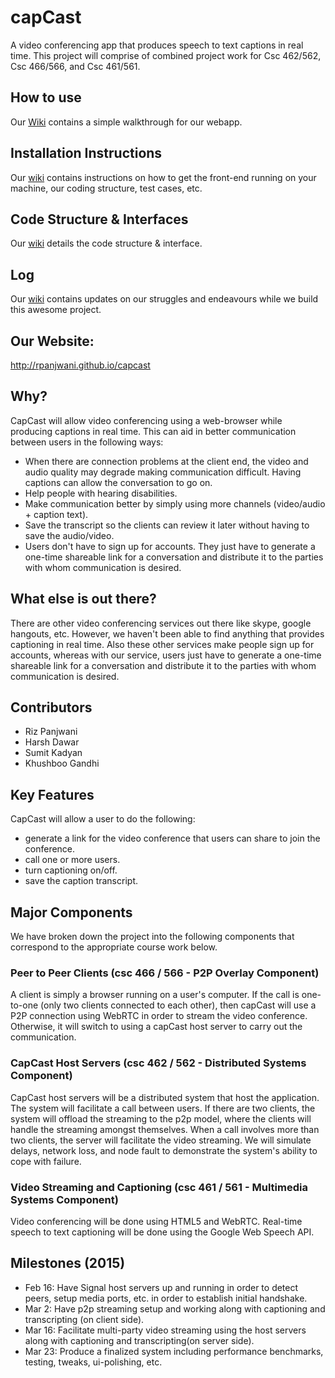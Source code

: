 # capCast
A video conferencing app that produces speech to text captions in real time. This project will comprise of combined project work for Csc 462/562, Csc 466/566, and Csc 461/561.

## How to use
Our [Wiki](https://github.com/rpanjwani/capcast/wiki/Simple-Walkthrough) contains a simple walkthrough for our webapp.

## Installation Instructions
Our [wiki](https://github.com/rpanjwani/capcast/wiki/Installation-&-Tools-Instructions) contains instructions on how to get the front-end running on your machine, our coding structure, test cases, etc.

## Code Structure & Interfaces
Our [wiki](https://github.com/rpanjwani/capcast/wiki/Code-Structure-&-Interfaces) details the code structure & interface.

## Log
Our [wiki](https://github.com/rpanjwani/capcast/wiki/Logbook) contains updates on our struggles and endeavours while we build this awesome project.


## Our Website:
<http://rpanjwani.github.io/capcast>

## Why?
CapCast will allow video conferencing using a web-browser while producing captions in real time. This can aid in better communication between users in the following ways:
- When there are connection problems at the client end, the video and audio quality may degrade making communication difficult. Having captions can allow the conversation to go on.
- Help people with hearing disabilities.
- Make communication better by simply using more channels (video/audio + caption text).
- Save the transcript so the clients can review it later without having to save the audio/video.
- Users don't have to sign up for accounts. They just have to generate a one-time shareable link for a conversation and distribute it to the parties with whom communication is desired. 

## What else is out there?
There are other video conferencing services out there like skype, google hangouts, etc. However, we haven't been able to find anything that provides captioning in real time. Also these other services make people sign up for accounts, whereas with our service, users just have to generate a one-time shareable link for a conversation and distribute it to the parties with whom communication is desired. 
 
## Contributors
- Riz Panjwani
- Harsh Dawar
- Sumit Kadyan
- Khushboo Gandhi
 
## Key Features
CapCast will allow a user to do the following:
- generate a link for the video conference that users can share to join the conference.
- call one or more users.
- turn captioning on/off.
- save the caption transcript.

## Major Components

We have broken down the project into the following components that correspond to the appropriate course work below.

### Peer to Peer Clients (csc 466 / 566 - P2P Overlay Component)
A client is simply a browser running on a user's computer. If the call is one-to-one (only two clients connected to each other), then capCast will use a P2P connection using WebRTC in order to stream the video conference. Otherwise, it will switch to using a capCast host server to carry out the communication.

### CapCast Host Servers (csc 462 / 562 - Distributed Systems Component)
CapCast host servers will be a distributed system that host the application. The system will facilitate a call between users. If there are two clients, the system will offload the streaming to the p2p model, where the clients will handle the streaming amongst themselves. When a call involves more than two clients, the server will facilitate the video streaming. We will simulate delays, network loss, and node fault to demonstrate the system's ability to cope with failure.

### Video Streaming and Captioning (csc 461 / 561 - Multimedia Systems Component)
Video conferencing will be done using HTML5 and WebRTC. Real-time speech to text captioning will be done using the Google Web Speech API.

## Milestones (2015)
- Feb 16: Have Signal host servers up and running in order to detect peers, setup media ports, etc. in order to establish initial handshake.
- Mar 2: Have p2p streaming setup and working along with captioning and transcripting (on client side).
- Mar 16: Facilitate multi-party video streaming using the host servers along with captioning and transcripting(on server side).
- Mar 23: Produce a finalized system including performance benchmarks, testing, tweaks, ui-polishing, etc.




